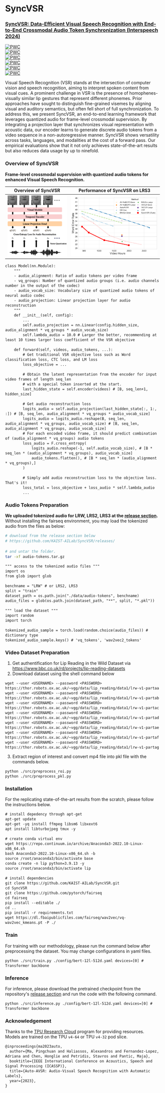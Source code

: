 # SyncVSR

### [SyncVSR: Data-Efficient Visual Speech Recognition with End-to-End Crossmodal Audio Token Synchronization (Interspeech 2024)](https://arxiv.org/abs/2406.12233)

[![PWC](https://img.shields.io/endpoint.svg?url=https://paperswithcode.com/badge/syncvsr-data-efficient-visual-speech/lipreading-on-lip-reading-in-the-wild)](https://paperswithcode.com/sota/lipreading-on-lip-reading-in-the-wild?p=syncvsr-data-efficient-visual-speech)  
[![PWC](https://img.shields.io/endpoint.svg?url=https://paperswithcode.com/badge/syncvsr-data-efficient-visual-speech/lipreading-on-lrw-1000)](https://paperswithcode.com/sota/lipreading-on-lrw-1000?p=syncvsr-data-efficient-visual-speech)  
[![PWC](https://img.shields.io/endpoint.svg?url=https://paperswithcode.com/badge/syncvsr-data-efficient-visual-speech/lipreading-on-lrs2)](https://paperswithcode.com/sota/lipreading-on-lrs2?p=syncvsr-data-efficient-visual-speech)  
[![PWC](https://img.shields.io/endpoint.svg?url=https://paperswithcode.com/badge/syncvsr-data-efficient-visual-speech/lipreading-on-lrs3-ted)](https://paperswithcode.com/sota/lipreading-on-lrs3-ted?p=syncvsr-data-efficient-visual-speech)  
[![PWC](https://img.shields.io/endpoint.svg?url=https://paperswithcode.com/badge/syncvsr-data-efficient-visual-speech/landmark-based-lipreading-on-lrw)](https://paperswithcode.com/sota/landmark-based-lipreading-on-lrw?p=syncvsr-data-efficient-visual-speech)  
[![PWC](https://img.shields.io/endpoint.svg?url=https://paperswithcode.com/badge/syncvsr-data-efficient-visual-speech/landmark-based-lipreading-on-lrs2)](https://paperswithcode.com/sota/landmark-based-lipreading-on-lrs2?p=syncvsr-data-efficient-visual-speech)  


Visual Speech Recognition (VSR) stands at the intersection of computer vision and speech recognition, aiming to interpret spoken content from visual cues. A prominent challenge in VSR is the presence of homophenes-visually similar lip gestures that represent different phonemes. Prior approaches have sought to distinguish fine-grained visemes by aligning visual and auditory semantics, but often fell short of full synchronization. To address this, we present SyncVSR, an end-to-end learning framework that leverages quantized audio for frame-level crossmodal supervision. By integrating a projection layer that synchronizes visual representation with acoustic data, our encoder learns to generate discrete audio tokens from a video sequence in a non-autoregressive manner. SyncVSR shows versatility across tasks, languages, and modalities at the cost of a forward pass. Our empirical evaluations show that it not only achieves state-of-the-art results but also reduces data usage by up to ninefold.

### Overview of SyncVSR

**Frame-level crossmodal supervision with quantized audio tokens for enhanced Visual Speech Recognition.**

|                     Overview of SyncVSR                      |                Performance of SyncVSR on LRS3                |
| :----------------------------------------------------------: | :----------------------------------------------------------: |
| <img width="300" alt="image" src="./others/SyncVSR.png?raw=true"> | <img width="440" alt="image" src="./others/LRS3.png?raw=true"> |



```python3
class Model(nn.Module):
    """
    - audio_alignment: Ratio of audio tokens per video frame
    - vq_groups: Number of quantized audio groups (i.e. audio channels number in the output of the codec)
    - audio_vocab_size: Vocabulary size of quantized audio tokens of neural audio codec
    - audio_projection: Linear projection layer for audio reconstruction
    """
    def __init__(self, config):
        ...
        self.audio_projection = nn.Linear(config.hidden_size, audio_alignment * vq_groups * audio_vocab_size)
        self.lambda_audio = 10.0 # Larger the better, recommending at least 10 times larger loss coefficient of the VSR objective

    def forward(self, videos, audio_tokens, ...):
        # Get traditional VSR objective loss such as Word classification loss, CTC loss, and LM loss
        loss_objective = ...

        # Obtain the latent representation from the encoder for input video frames of length seq_len
        # with a special token inserted at the start.
        last_hidden_state = self.encoder(videos) # [B, seq_len+1, hidden_size]

        # Get audio reconstruction loss
        logits_audio = self.audio_projection(last_hidden_state[:, 1:, :]) # [B, seq_len, audio_alignment * vq_groups * audio_vocab_size]
        logits_audio = logits_audio.reshape(B, seq_len, audio_alignment * vq_groups, audio_vocab_size) # [B, seq_len, audio_alignment * vq_groups, audio_vocab_size]
        # For each encoded video frame, it should predict combination of (audio_alignment * vq_groups) audio tokens
        loss_audio = F.cross_entropy(
            logits_audio.reshape(-1, self.audio_vocab_size), # [B * seq_len * (audio_alignment * vq_groups), audio_vocab_size]
            audio_tokens.flatten(), # [B * seq_len * (audio_alignment * vq_groups),]
        )

        # Simply add audio reconstruction loss to the objective loss. That's it!
        loss_total = loss_objective + loss_audio * self.lambda_audio
        ...
```

### Audio Tokens Preparation

**We uploaded tokenized audio for LRW, LRS2, LRS3 at the [release section](https://github.com/KAIST-AILab/SyncVSR/releases/).** Without installing the fairseq environment, you may load the tokenized audio from the files as below:

```bash
# download from the release section below
# https://github.com/KAIST-AILab/SyncVSR/releases/

# and untar the folder.
tar -xf audio-tokens.tar.gz
```

```python3
""" access to the tokenized audio files """
import os
from glob import glob

benchname = "LRW" # or LRS2, LRS3
split = "train"
dataset_path = os.path.join("./data/audio-tokens", benchname)
audio_files = glob(os.path.join(dataset_path, "**", split, "*.pkl"))

""" load the dataset """
import random
import torch

tokenized_audio_sample = torch.load(random.choice(audio_files)) # dictionary type
tokenized_audio_sample.keys() # 'vq_tokens', 'wav2vec2_tokens'
```

### Video Dataset Preparation

1. Get authentification for Lip Reading in the Wild Dataset via https://www.bbc.co.uk/rd/projects/lip-reading-datasets
2. Download dataset using the shell command below

```shell
wget --user <USERNAME> --password <PASSWORD> https://thor.robots.ox.ac.uk/~vgg/data/lip_reading/data1/lrw-v1-partaa
wget --user <USERNAME> --password <PASSWORD> https://thor.robots.ox.ac.uk/~vgg/data/lip_reading/data1/lrw-v1-partab
wget --user <USERNAME> --password <PASSWORD> https://thor.robots.ox.ac.uk/~vgg/data/lip_reading/data1/lrw-v1-partac
wget --user <USERNAME> --password <PASSWORD> https://thor.robots.ox.ac.uk/~vgg/data/lip_reading/data1/lrw-v1-partad
wget --user <USERNAME> --password <PASSWORD> https://thor.robots.ox.ac.uk/~vgg/data/lip_reading/data1/lrw-v1-partae
wget --user <USERNAME> --password <PASSWORD> https://thor.robots.ox.ac.uk/~vgg/data/lip_reading/data1/lrw-v1-partaf
wget --user <USERNAME> --password <PASSWORD> https://thor.robots.ox.ac.uk/~vgg/data/lip_reading/data1/lrw-v1-partag
```
3. Extract region of interest and convert mp4 file into pkl file with the commands below.
```shell
python ./src/preprocess_roi.py
python ./src/preprocess_pkl.py
```


### Installation
For the replicating state-of-the-art results from the scratch, please follow the instructions below.
```shell
# install depedency through apt-get
apt-get update 
apt-get -yq install ffmpeg libsm6 libxext6 
apt install libturbojpeg tmux -y

# create conda virtual env
wget https://repo.continuum.io/archive/Anaconda3-2022.10-Linux-x86_64.sh
bash Anaconda3-2022.10-Linux-x86_64.sh -b
source /root/anaconda3/bin/activate base
conda create -n lip python=3.9.13 -y
source /root/anaconda3/bin/activate lip

# install dependencies
git clone https://github.com/KAIST-AILab/SyncVSR.git
cd SyncVSR
git clone https://github.com/pytorch/fairseq
cd fairseq
pip install --editable ./
cd ..
pip install -r requirements.txt
wget https://dl.fbaipublicfiles.com/fairseq/wav2vec/vq-wav2vec_kmeans.pt -P ./
```

### Train

For training with our methodology, please run the command below after preprocessing the dataset. You may change configurations in yaml files.
```shell
python ./src/train.py ./config/bert-12l-512d.yaml devices=[0] # Transformer backbone
```

### Inference

For inference, please download the pretrained checkpoint from the repository's [release section](https://github.com/KAIST-AILab/SyncVSR/releases/) and run the code with the following command.
```shell
python ./src/inference.py ./config/bert-12l-512d.yaml devices=[0] # Transformer backbone
```

### Acknowledgement

Thanks to the [TPU Research Cloud](https://sites.research.google/trc/about/) program for providing resources. Models are trained on the TPU `v4-64` or TPU `v4-32` pod slice.

```
@inproceedings{ma2023auto,
  author={Ma, Pingchuan and Haliassos, Alexandros and Fernandez-Lopez, Adriana and Chen, Honglie and Petridis, Stavros and Pantic, Maja},
  booktitle={IEEE International Conference on Acoustics, Speech and Signal Processing (ICASSP)},
  title={Auto-AVSR: Audio-Visual Speech Recognition with Automatic Labels}, 
  year={2023},
}
```